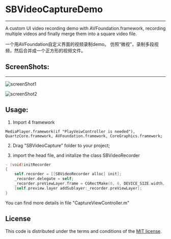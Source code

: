 # SBVideoCaptureDemo
---

A custom UI video recording demo with AVFoundation.framework, recording multiple videos and finally merge them into a square video file.

一个用AVFoundation自定义界面的视频录制demo。 仿照“微视”，录制多段视频，然后合并成一个正方形的视频文件。

## ScreenShots:
------------

![screenShot1][1]

![screenShot2][2]


Usage:
----------
1. Import 4 framework
```
MediaPlayer.framework(if "PlayVeiwController is needed"), QuartzCore.framework, AVFoundation.framework, CoreGraphics.framework;
```

2. Drag "SBVideoCapture" folder to your project;

3. import the head file, and initalize the class SBVideoRecorder

```Objective-C
- (void)initRecorder
{
    self.recorder = [[SBVideoRecorder alloc] init];
    _recorder.delegate = self;
    _recorder.preViewLayer.frame = CGRectMake(0, 0, DEVICE_SIZE.width, DEVICE_SIZE.width);
    [self.preview.layer addSublayer:_recorder.preViewLayer];
}
```

 You can find more details in file "CaptureViewController.m"

## License

This code is distributed under the terms and conditions of the [MIT license](LICENSE).

[1]: http://hte4mj-resource.stor.sinaapp.com/SBVideoCapture/1.PNG
[2]: http://hte4mj-resource.stor.sinaapp.com/SBVideoCapture/2.PNG